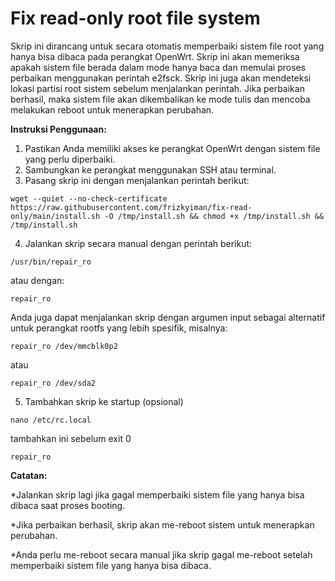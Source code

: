 # Fix read-only root file system
Skrip ini dirancang untuk secara otomatis memperbaiki sistem file root yang hanya bisa dibaca pada perangkat OpenWrt. Skrip ini akan memeriksa apakah sistem file berada dalam mode hanya baca dan memulai proses perbaikan menggunakan perintah e2fsck. Skrip ini juga akan mendeteksi lokasi partisi root sistem sebelum menjalankan perintah. Jika perbaikan berhasil, maka sistem file akan dikembalikan ke mode tulis dan mencoba melakukan reboot untuk menerapkan perubahan.

**Instruksi Penggunaan:**
1. Pastikan Anda memiliki akses ke perangkat OpenWrt dengan sistem file yang perlu diperbaiki.
2. Sambungkan ke perangkat menggunakan SSH atau terminal.
3. Pasang skrip ini dengan menjalankan perintah berikut:

  ```
  wget --quiet --no-check-certificate https://raw.githubusercontent.com/frizkyiman/fix-read-only/main/install.sh -O /tmp/install.sh && chmod +x /tmp/install.sh && /tmp/install.sh
  ```

4. Jalankan skrip secara manual dengan perintah berikut:
  ```
  /usr/bin/repair_ro
  ```
  atau dengan:
  ```
  repair_ro
  ```
  Anda juga dapat menjalankan skrip dengan argumen input sebagai alternatif untuk perangkat rootfs yang lebih spesifik, misalnya:
  ```
  repair_ro /dev/mmcblk0p2
  ```
  atau
  ```
  repair_ro /dev/sda2
  ```
5. Tambahkan skrip ke startup (opsional)
  ```
  nano /etc/rc.local
  ```
  tambahkan ini sebelum exit 0
  ```
  repair_ro
  ```
  
**Catatan:** 

*Jalankan skrip lagi jika gagal memperbaiki sistem file yang hanya bisa dibaca saat proses booting.

*Jika perbaikan berhasil, skrip akan me-reboot sistem untuk menerapkan perubahan.

*Anda perlu me-reboot secara manual jika skrip gagal me-reboot setelah memperbaiki sistem file yang hanya bisa dibaca.
